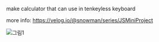 make calculator that can use in tenkeyless keyboard

more info:
https://velog.io/@snowman/series/JSMiniProject

![그림1](https://user-images.githubusercontent.com/72291472/125721232-ccd22805-f669-444d-a523-18de6027aaaa.png)
